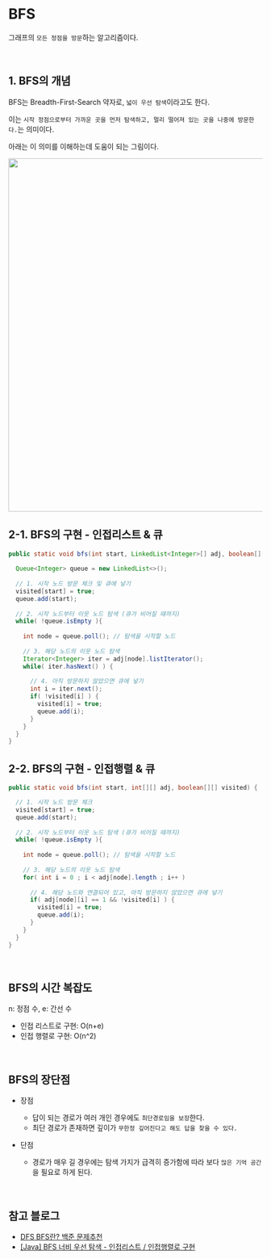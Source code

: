 # BFS

그래프의 `모든 정점을 방문`하는 알고리즘이다.

<br>

## 1. BFS의 개념

BFS는 Breadth-First-Search 약자로, `넓이 우선 탐색`이라고도 한다.

이는 `시작 정점으로부터 가까운 곳을 먼저 탐색하고, 멀리 떨어져 있는 곳을 나중에 방문한다.`는 의미이다.

아래는 이 의미를 이해하는데 도움이 되는 그림이다.

<img src="https://user-images.githubusercontent.com/62600984/121535403-1b041400-ca3d-11eb-8cdf-9b1a043dce03.png" width=700px>

## 2-1. BFS의 구현 - 인접리스트 & 큐

```java
public static void bfs(int start, LinkedList<Integer>[] adj, boolean[][] visited) {
  
  Queue<Integer> queue = new LinkedList<>();
  
  // 1. 시작 노드 방문 체크 및 큐에 넣기
  visited[start] = true;
  queue.add(start);
  
  // 2. 시작 노드부터 이웃 노드 탐색 (큐가 비어질 때까지)
  while( !queue.isEmpty ){
  
    int node = queue.poll(); // 탐색을 시작할 노드
    
    // 3. 해당 노드의 이웃 노드 탐색
    Iterator<Integer> iter = adj[node].listIterator();
    while( iter.hasNext() ) {
    
      // 4. 아직 방문하지 않았으면 큐에 넣기
      int i = iter.next();
      if( !visited[i] ) {
        visited[i] = true;
        queue.add(i);
      }
    }
  }
}
```

## 2-2. BFS의 구현 - 인접행렬 & 큐

```java
public static void bfs(int start, int[][] adj, boolean[][] visited) {

  // 1. 시작 노드 방문 체크
  visited[start] = true;
  queue.add(start);
  
  // 2. 시작 노드부터 이웃 노드 탐색 (큐가 비어질 때까지)
  while( !queue.isEmpty ){
  
    int node = queue.poll(); // 탐색을 시작할 노드
    
    // 3. 해당 노드의 이웃 노드 탐색
    for( int i = 0 ; i < adj[node].length ; i++ )
    
      // 4. 해당 노드와 연결되어 있고, 아직 방문하지 않았으면 큐에 넣기
      if( adj[node][i] == 1 && !visited[i] ) {
        visited[i] = true;
        queue.add(i);
      }
    }
  }
}
```

<br>

## BFS의 시간 복잡도

n: 정점 수, e: 간선 수

- 인접 리스트로 구현: O(n+e)
- 인접 행렬로 구현:  O(n^2)

<br>

## BFS의 장단점

- 장점

  - 답이 되는 경로가 여러 개인 경우에도 `최단경로임을 보장`한다.
  - 최단 경로가 존재하면 깊이가 `무한정 깊어진다고 해도 답을 찾을 수 있다.`

- 단점

  - 경로가 매우 길 경우에는 탐색 가지가 급격히 증가함에 따라 보다 `많은 기억 공간`을 필요로 하게 된다.

<br>

## 참고 블로그

- [DFS BFS란? 백준 문제추천](https://covenant.tistory.com/132)
- [[Java] BFS 너비 우선 탐색 - 인접리스트 / 인접행렬로 구현](https://minhamina.tistory.com/36?category=837168)
